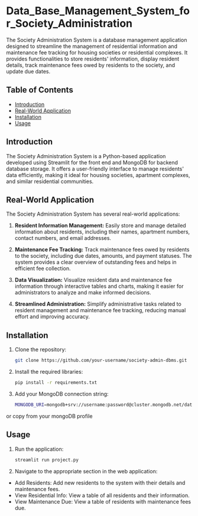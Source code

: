 # Data_Base_Management_System_for_Society_Administration

The Society Administration System is a database management application designed to streamline the management of residential information and maintenance fee tracking for housing societies or residential complexes. It provides functionalities to store residents' information, display resident details, track maintenance fees owed by residents to the society, and update due dates.

## Table of Contents

- [Introduction](#introduction)
- [Real-World Application](#real-world-application)
- [Installation](#installation)
- [Usage](#usage)

## Introduction

The Society Administration System is a Python-based application developed using Streamlit for the front end and MongoDB for backend database storage. It offers a user-friendly interface to manage residents' data efficiently, making it ideal for housing societies, apartment complexes, and similar residential communities.

## Real-World Application

The Society Administration System has several real-world applications:

1. **Resident Information Management:** Easily store and manage detailed information about residents, including their names, apartment numbers, contact numbers, and email addresses.

2. **Maintenance Fee Tracking:** Track maintenance fees owed by residents to the society, including due dates, amounts, and payment statuses. The system provides a clear overview of outstanding fees and helps in efficient fee collection.

3. **Data Visualization:** Visualize resident data and maintenance fee information through interactive tables and charts, making it easier for administrators to analyze and make informed decisions.

4. **Streamlined Administration:** Simplify administrative tasks related to resident management and maintenance fee tracking, reducing manual effort and improving accuracy.

## Installation

1. Clone the repository:
   ```bash
   git clone https://github.com/your-username/society-admin-dbms.git

2. Install the required libraries:
   ```bash
   pip install -r requirements.txt
   
3. Add your MongoDB connection string:
   ```bash
   MONGODB_URI=mongodb+srv://username:password@cluster.mongodb.net/database_name
  or copy from your mongoDB profile

  ## Usage

  1. Run the application:
     ```bash
     streamlit run project.py

  2. Navigate to the appropriate section in the web application:

  - Add Residents: Add new residents to the system with their details and maintenance fees.
  - View Residential Info: View a table of all residents and their information.
  - View Maintenance Due: View a table of residents with maintenance fees due.
  
